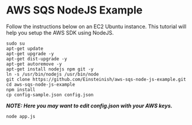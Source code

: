 # AWS SQS NodeJS Example

Follow the instructions below on an EC2 Ubuntu instance. This tutorial will help you setup the AWS SDK using NodeJS. 

```
sudo su
apt-get update
apt-get upgrade -y
apt-get dist-upgrade -y
apt-get autoremove -y
apt-get install nodejs npm git -y
ln -s /usr/bin/nodejs /usr/bin/node
git clone https://github.com/Einsteinish/aws-sqs-node-js-example.git
cd aws-sqs-node-js-example
npm install
cp config-sample.json config.json
```

***NOTE: Here you may want to edit config.json with your AWS keys.***

```
node app.js
```
